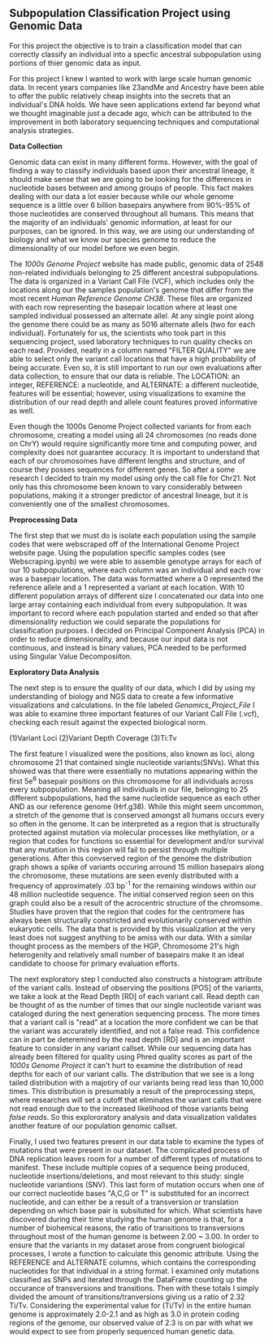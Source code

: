 ## Subpopulation Classification Project using Genomic Data

For this project the objective is to train a classification model that can correctly classify an individual into a specfic ancestral subpopulation using portions of thier genomic data as input. 

For this project I knew I wanted to work with large scale human genomic data. In recent years companies like 23andMe and Ancestry have been able to offer the public relatively cheap insights into the secrets that an individual's DNA holds. We have seen applications extend far beyond what we thought imaginable just a decade ago, which can be attributed to the improvement in both laboratory sequencing techniques and computational analysis strategies. 


__Data Collection__

Genomic data can exist in many different forms. However, with the goal of finding a way to classify individuals based upon their ancestral lineage, it should make sense that we are going to be looking for the differences in nucleotide bases between and among groups of people. This fact makes dealing with our data a lot easier because while our whole genome sequence is a little over 6 billion basepairs anywhere from 90%-95% of those nucleotides are conserved throughout all humans. This means that the majority of an individuals' genomic information, at least for our purposes, can be ignored. In this way, we are using our understanding of biology and what we know our species genome to reduce the dimensionality of our model before we even begin. 

The *1000s Genome Project* website has made public, genomic data of 2548 non-related individuals belonging to 25 different ancestral subpopulations. The data is organized in a Variant Call File (VCF), which includes only the locations along our the samples population's genome that differ from the most recent *Human Reference Genome CH38*. These files are organized with each row representing the basepair location where at least one sampled individual possessed an alternate allel. At any single point along the genome there could be as many as 5016 alternate allels (two for each individual). Fortunately for us, the scientists who took part in this sequencing project, used laboratory techniques to run quality checks on each read. Provided, neatly in a column named "FILTER QUALITY" we are able to select only the variant call locations that have a high probability of being accurate. Even so, it is still important to run our own evaluations after data collection, to ensure that our data is reliable. The LOCATION: an integer, REFERENCE: a nucleotide, and ALTERNATE: a different nucleotide, features will be essential; however, using visualizations to examine the distribution of our read depth and allele count features proved informative as well. 

Even though the 1000s Genome Project collected variants for from each chromosome, creating a model using all 24 chromosomes (no reads done on ChrY) would require significantly more time and computing power, and complexity does not guarantee accuracy. It is important to understand that each of our chromosomes have different lengths and structure, and of course they posses sequences for different genes. So after a some research I decided to train my model using only the call file for Chr21. Not only has this chromosome been known to vary considerably between populations, making it a stronger predictor of ancestral lineage, but it is conveniently one of the smallest chromosomes. 

__Preprocessing Data__

The first step that we must do is isolate each population using the sample codes that were webscraped off of the International Genome Project website page. Using the population specific samples codes (see Webscraping.ipynb) we were able to assemble genotype arrays for each of our 10 subpopulations, where each column was an individual and each row was a basepair location. The data was formatted where a 0 represented the reference allele and a 1 represented a variant at each location. With 10 different population arrays of different size I concatenated our data into one large array containing each individual from every subpopulation. It was important to record where each population started and ended so that after dimensionality reduction we could separate the populations for classification purposes. I decided on Principal Component Analysis (PCA) in order to reduce dimensionality, and because our input data is not continuous, and instead is binary values, PCA needed to be performed using Singular Value Decomposiiton.

__Exploratory Data Analysis__ 

The next step is to ensure the quality of our data, which I did by using my understanding of biology and NGS data to create a few informative visualizations and calculations. In the file labeled *Genomics_Project_File* I was able to examine three important features of our Variant Call File (.vcf), checking each result against the expected biological norm. 

(1)Variant Loci 
(2)Variant Depth Coverage
(3)Ti:Tv 

The first feature I visualized were the positions, also known as loci, along chromosome 21 that contained single nucleotide variants(SNVs). What this showed was that there were essentially no mutations appearing within the first 5e<sup>6</sup> basepair positions on this chromosome for all individuals across every subpopulation. Meaning all individuals in our file, belonging to 25 different subpopulations, had the same nucleotide sequence as each other AND as our reference genome (Hrf.g38). While this might seem uncommon, a stretch of the genome that is conserved amongst all humans occurs every so often in the genome. It can be interpreted as a region that is structurally protected against mutation via molecular processes like methylation, or a region that codes for functions so essential for development and/or survival that any mutation in this region will fail to persist through multiple generations. After this convserved region of the genome the distribution graph shows a spike of variants occuring arround 15 million basepairs along the chromosome, these mutations are seen evenly distributed with a frequency of approximately .03 bp<sup>-1</sup> for the remaining windows within our 48 million nucleotide sequence. The initial conserved region seen on this graph could also be a result of the acrocentric structure of the chromsome. Studies have proven that the region that codes for the centromere has always been structurally constricted and evolutionarily conserved within eukaryotic cells. The data that is provided by this visualization at the very least does not suggest anything to be amiss with our data. With a similar thought process as the members of the HGP, Chromosome 21's high heterogenity and relatively small number of basepairs make it an ideal candidate to choose for primary evaluation efforts. 

The next exploratory step I conducted also constructs a histogram attribute of the variant calls. Instead of observing the positions [POS] of the variants, we take a look at the Read Depth [RD] of each variant call. Read depth can be thought of as the number of times that our single nucleotide variant was cataloged during the next generation sequencing process. The more times that a variant call is "read" at a location the more confident we can be that the variant was accurately identified, and not a false read. This confidence can in part be deteremined by the read depth [RD] and is an important feature to consider in any variant callset. While our sequencing data has already been filtered for quality using Phred quality scores as part of the *1000s Genome Project* it can't hurt to examine the distribution of read depths for each of our variant calls. The distribution that we see is a long tailed distribution with a majotiry of our variants being read less than 10,000 times. This distribution is presumably a result of the preprocessing steps, where researches will set a cutoff that eliminates the variant calls that were not read enough due to the increased likelihood of those variants being *false reads*. So this explororatory analysis and data visualization validates another feature of our population genomic callset. 

Finally, I used two features present in our data table to examine the types of mutations that were present in our dataset. The complicated process of DNA replication leaves room for a number of different types of mutations to manifest. These include multiple copies of a sequence being produced, nucleotide insertions/deletions, and most relevant to this study: single nucleotide variantions (SNV). This last form of mutation occurs when one of our correct nucleotide bases "A,C,G or T" is substituted for an incorrect nucleotide, and can either be a result of a transversion or translation depending on which base pair is subsituted for which. What scientists have discovered during their time studying the human genome is that, for a number of biohemical reasons, the ratio of transitions to transversions throughout most of the human genome is between 2.00 ~ 3.00. In order to ensure that the variants in my dataset arose from congruent biological processes, I wrote a function to calculate this genomic attribute. Using the REFERENCE and ALTERNATE columns, which contains the corresponding nucleotides for that individual in a string format. I examined only mutations classified as SNPs and iterated through the DataFrame counting  up the occurance of transversions and transitions. Then with these totals I simply divided the amount of transitions/tranversions giving us a ratio of 2.32 Ti/Tv. Considering the experimental value for (Ti/Tv) in the entire human genome is approximately 2.0-2.1 and as high as 3.0 in protein coding regions of the genome, our observed value of 2.3 is on par with what we would expect to see from properly sequenced human genetic data. 


